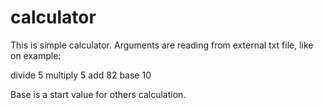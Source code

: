 # calculator

This is simple calculator. Arguments are reading from external txt file, like on example: 

divide 5
multiply 5
add 82
base 10
 
Base is a start value for others calculation. 
